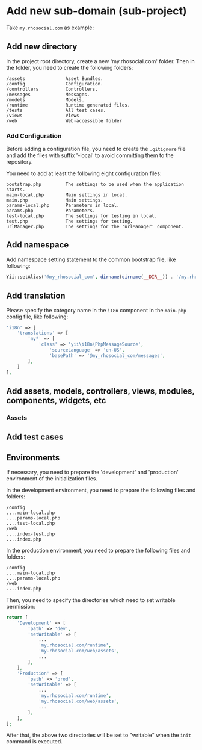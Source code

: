 # Add new sub-domain (sub-project)

Take `my.rhosocial.com` as example:

## Add new directory

In the project root directory, create a new 'my.rhosocial.com' folder.
Then in the folder, you need to create the following folders:

    /assets               Asset Bundles.
    /config               Configuration.
    /controllers          Controllers.
    /messages             Messages.
    /models               Models.
    /runtime              Runtime generated files.
    /tests                All test cases.
    /views                Views
    /web                  Web-accessible folder

### Add Configuration

Before adding a configuration file, you need to create the `.gitignore` file and
add the files with suffix '-local' to avoid committing them to the repository.

You need to add at least the following eight configuration files:

    bootstrap.php         The settings to be used when the application starts.
    main-local.php        Main settings in local.
    main.php              Main settings.
    params-local.php      Parameters in local.
    params.php            Parameters.
    test-local.php        The settings for testing in local.
    test.php              The settings for testing.
    urlManager.php        The settings for the 'urlManager' component.

## Add namespace

Add namespace setting statement to the common bootstrap file, like following:

```php
Yii::setAlias('@my_rhosocial_com', dirname(dirname(__DIR__)) . '/my.rhosocial.com');
```

## Add translation

Please specify the category name in the `i18n` component in the `main.php` config file, like following:

```php
'i18n' => [
    'translations' => [
        'my*' => [
            'class' => 'yii\i18n\PhpMessageSource',
                'sourceLanguage' => 'en-US',
                'basePath' => '@my_rhosocial_com/messages',
        ],
    ]
],
```

## Add assets, models, controllers, views, modules, components, widgets, etc

### Assets

## Add test cases

## Environments

If necessary, you need to prepare the 'development' and 'production' environment of the initialization files.

In the development environment, you need to prepare the following files and folders:

    /config
    ....main-local.php
    ....params-local.php
    ....test-local.php
    /web
    ....index-test.php
    ....index.php

In the production environment, you need to prepare the following files and folders:

    /config
    ....main-local.php
    ....params-local.php
    /web
    ....index.php

Then, you need to specify the directories which need to set writable permission:

```php
return [
    'Development' => [
        'path' => 'dev',
        'setWritable' => [
            ...
            'my.rhosocial.com/runtime',
            'my.rhosocial.com/web/assets',
            ...
        ],
    ],
    'Production' => [
        'path' => 'prod',
        'setWritable' => [
            ...
            'my.rhosocial.com/runtime',
            'my.rhosocial.com/web/assets',
            ...
        ],
    ],
];
```

After that, the above two directories will be set to "writable" when the `init` command is executed.
